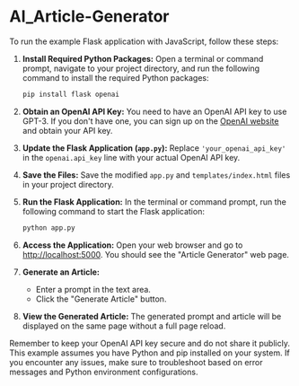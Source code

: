 # AI_Article-Generator


To run the example Flask application with JavaScript, follow these steps:

1. **Install Required Python Packages:**
   Open a terminal or command prompt, navigate to your project directory, and run the following command to install the required Python packages:
   ```bash
   pip install flask openai
   ```

2. **Obtain an OpenAI API Key:**
   You need to have an OpenAI API key to use GPT-3. If you don't have one, you can sign up on the [OpenAI website](https://beta.openai.com/signup/) and obtain your API key.

3. **Update the Flask Application (`app.py`):**
   Replace `'your_openai_api_key'` in the `openai.api_key` line with your actual OpenAI API key.

4. **Save the Files:**
   Save the modified `app.py` and `templates/index.html` files in your project directory.

5. **Run the Flask Application:**
   In the terminal or command prompt, run the following command to start the Flask application:
   ```bash
   python app.py
   ```

6. **Access the Application:**
   Open your web browser and go to [http://localhost:5000](http://localhost:5000). You should see the "Article Generator" web page.

7. **Generate an Article:**
   - Enter a prompt in the text area.
   - Click the "Generate Article" button.

8. **View the Generated Article:**
   The generated prompt and article will be displayed on the same page without a full page reload.

Remember to keep your OpenAI API key secure and do not share it publicly. This example assumes you have Python and pip installed on your system. If you encounter any issues, make sure to troubleshoot based on error messages and Python environment configurations.
